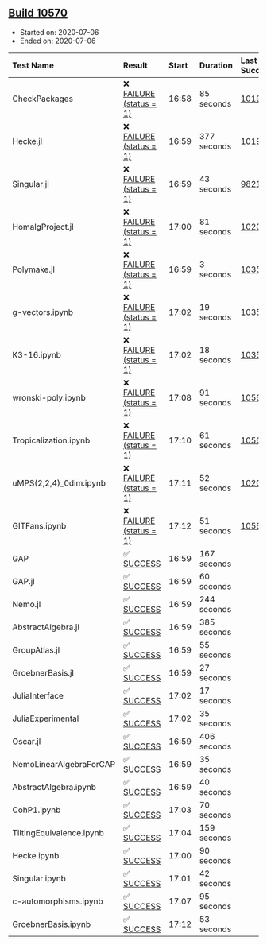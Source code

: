 ## [Build 10570](https://oscarci.mathematik.uni-kl.de/job/oscar/10570/)

* Started on: 2020-07-06
* Ended on: 2020-07-06

| Test Name    | Result | Start | Duration | Last Success | First Failure |
|:-------------|:-------|:------|:---------|:-------------|:--------------|
| CheckPackages | ❌ [FAILURE (status = 1)](https://oscarci.mathematik.uni-kl.de/job/oscar/10570/artifact/logs/build-10570/CheckPackages.log) | 16:58 | 85 seconds | [10197](https://oscarci.mathematik.uni-kl.de/job/oscar/10197/) | [10198](https://oscarci.mathematik.uni-kl.de/job/oscar/10198/) |
| Hecke.jl | ❌ [FAILURE (status = 1)](https://oscarci.mathematik.uni-kl.de/job/oscar/10570/artifact/logs/build-10570/Hecke.jl.log) | 16:59 | 377 seconds | [10197](https://oscarci.mathematik.uni-kl.de/job/oscar/10197/) | [10198](https://oscarci.mathematik.uni-kl.de/job/oscar/10198/) |
| Singular.jl | ❌ [FAILURE (status = 1)](https://oscarci.mathematik.uni-kl.de/job/oscar/10570/artifact/logs/build-10570/Singular.jl.log) | 16:59 | 43 seconds | [9821](https://oscarci.mathematik.uni-kl.de/job/oscar/9821/) | [9822](https://oscarci.mathematik.uni-kl.de/job/oscar/9822/) |
| HomalgProject.jl | ❌ [FAILURE (status = 1)](https://oscarci.mathematik.uni-kl.de/job/oscar/10570/artifact/logs/build-10570/HomalgProject.jl.log) | 17:00 | 81 seconds | [10209](https://oscarci.mathematik.uni-kl.de/job/oscar/10209/) | [10210](https://oscarci.mathematik.uni-kl.de/job/oscar/10210/) |
| Polymake.jl | ❌ [FAILURE (status = 1)](https://oscarci.mathematik.uni-kl.de/job/oscar/10570/artifact/logs/build-10570/Polymake.jl.log) | 16:59 | 3 seconds | [10356](https://oscarci.mathematik.uni-kl.de/job/oscar/10356/) | [10357](https://oscarci.mathematik.uni-kl.de/job/oscar/10357/) |
| g-vectors.ipynb | ❌ [FAILURE (status = 1)](https://oscarci.mathematik.uni-kl.de/job/oscar/10570/artifact/logs/build-10570/g-vectors.ipynb.log) | 17:02 | 19 seconds | [10356](https://oscarci.mathematik.uni-kl.de/job/oscar/10356/) | [10357](https://oscarci.mathematik.uni-kl.de/job/oscar/10357/) |
| K3-16.ipynb | ❌ [FAILURE (status = 1)](https://oscarci.mathematik.uni-kl.de/job/oscar/10570/artifact/logs/build-10570/K3-16.ipynb.log) | 17:02 | 18 seconds | [10356](https://oscarci.mathematik.uni-kl.de/job/oscar/10356/) | [10357](https://oscarci.mathematik.uni-kl.de/job/oscar/10357/) |
| wronski-poly.ipynb | ❌ [FAILURE (status = 1)](https://oscarci.mathematik.uni-kl.de/job/oscar/10570/artifact/logs/build-10570/wronski-poly.ipynb.log) | 17:08 | 91 seconds | [10568](https://oscarci.mathematik.uni-kl.de/job/oscar/10568/) | [10569](https://oscarci.mathematik.uni-kl.de/job/oscar/10569/) |
| Tropicalization.ipynb | ❌ [FAILURE (status = 1)](https://oscarci.mathematik.uni-kl.de/job/oscar/10570/artifact/logs/build-10570/Tropicalization.ipynb.log) | 17:10 | 61 seconds | [10567](https://oscarci.mathematik.uni-kl.de/job/oscar/10567/) | [10568](https://oscarci.mathematik.uni-kl.de/job/oscar/10568/) |
| uMPS(2,2,4)_0dim.ipynb | ❌ [FAILURE (status = 1)](https://oscarci.mathematik.uni-kl.de/job/oscar/10570/artifact/logs/build-10570/uMPS-2-2-4-_0dim.ipynb.log) | 17:11 | 52 seconds | [10209](https://oscarci.mathematik.uni-kl.de/job/oscar/10209/) | [10210](https://oscarci.mathematik.uni-kl.de/job/oscar/10210/) |
| GITFans.ipynb | ❌ [FAILURE (status = 1)](https://oscarci.mathematik.uni-kl.de/job/oscar/10570/artifact/logs/build-10570/GITFans.ipynb.log) | 17:12 | 51 seconds | [10566](https://oscarci.mathematik.uni-kl.de/job/oscar/10566/) | [10567](https://oscarci.mathematik.uni-kl.de/job/oscar/10567/) |
| GAP | ✅ [SUCCESS](https://oscarci.mathematik.uni-kl.de/job/oscar/10570/artifact/logs/build-10570/GAP.log) | 16:59 | 167 seconds |  |  |
| GAP.jl | ✅ [SUCCESS](https://oscarci.mathematik.uni-kl.de/job/oscar/10570/artifact/logs/build-10570/GAP.jl.log) | 16:59 | 60 seconds |  |  |
| Nemo.jl | ✅ [SUCCESS](https://oscarci.mathematik.uni-kl.de/job/oscar/10570/artifact/logs/build-10570/Nemo.jl.log) | 16:59 | 244 seconds |  |  |
| AbstractAlgebra.jl | ✅ [SUCCESS](https://oscarci.mathematik.uni-kl.de/job/oscar/10570/artifact/logs/build-10570/AbstractAlgebra.jl.log) | 16:59 | 385 seconds |  |  |
| GroupAtlas.jl | ✅ [SUCCESS](https://oscarci.mathematik.uni-kl.de/job/oscar/10570/artifact/logs/build-10570/GroupAtlas.jl.log) | 16:59 | 55 seconds |  |  |
| GroebnerBasis.jl | ✅ [SUCCESS](https://oscarci.mathematik.uni-kl.de/job/oscar/10570/artifact/logs/build-10570/GroebnerBasis.jl.log) | 16:59 | 27 seconds |  |  |
| JuliaInterface | ✅ [SUCCESS](https://oscarci.mathematik.uni-kl.de/job/oscar/10570/artifact/logs/build-10570/JuliaInterface.log) | 17:02 | 17 seconds |  |  |
| JuliaExperimental | ✅ [SUCCESS](https://oscarci.mathematik.uni-kl.de/job/oscar/10570/artifact/logs/build-10570/JuliaExperimental.log) | 17:02 | 35 seconds |  |  |
| Oscar.jl | ✅ [SUCCESS](https://oscarci.mathematik.uni-kl.de/job/oscar/10570/artifact/logs/build-10570/Oscar.jl.log) | 16:59 | 406 seconds |  |  |
| NemoLinearAlgebraForCAP | ✅ [SUCCESS](https://oscarci.mathematik.uni-kl.de/job/oscar/10570/artifact/logs/build-10570/NemoLinearAlgebraForCAP.log) | 16:59 | 35 seconds |  |  |
| AbstractAlgebra.ipynb | ✅ [SUCCESS](https://oscarci.mathematik.uni-kl.de/job/oscar/10570/artifact/logs/build-10570/AbstractAlgebra.ipynb.log) | 16:59 | 40 seconds |  |  |
| CohP1.ipynb | ✅ [SUCCESS](https://oscarci.mathematik.uni-kl.de/job/oscar/10570/artifact/logs/build-10570/CohP1.ipynb.log) | 17:03 | 70 seconds |  |  |
| TiltingEquivalence.ipynb | ✅ [SUCCESS](https://oscarci.mathematik.uni-kl.de/job/oscar/10570/artifact/logs/build-10570/TiltingEquivalence.ipynb.log) | 17:04 | 159 seconds |  |  |
| Hecke.ipynb | ✅ [SUCCESS](https://oscarci.mathematik.uni-kl.de/job/oscar/10570/artifact/logs/build-10570/Hecke.ipynb.log) | 17:00 | 90 seconds |  |  |
| Singular.ipynb | ✅ [SUCCESS](https://oscarci.mathematik.uni-kl.de/job/oscar/10570/artifact/logs/build-10570/Singular.ipynb.log) | 17:01 | 42 seconds |  |  |
| c-automorphisms.ipynb | ✅ [SUCCESS](https://oscarci.mathematik.uni-kl.de/job/oscar/10570/artifact/logs/build-10570/c-automorphisms.ipynb.log) | 17:07 | 95 seconds |  |  |
| GroebnerBasis.ipynb | ✅ [SUCCESS](https://oscarci.mathematik.uni-kl.de/job/oscar/10570/artifact/logs/build-10570/GroebnerBasis.ipynb.log) | 17:12 | 53 seconds |  |  |
